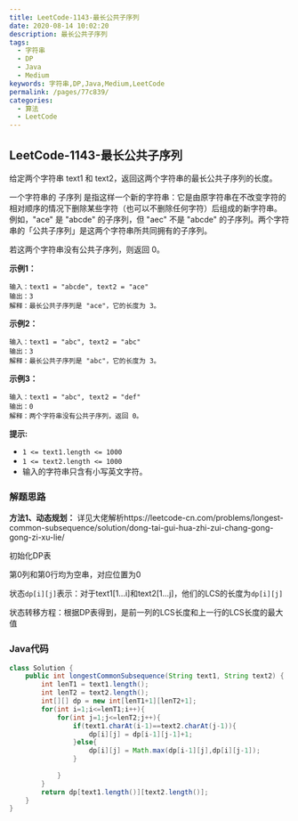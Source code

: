 ```yaml
---
title: LeetCode-1143-最长公共子序列
date: 2020-08-14 10:02:20
description: 最长公共子序列
tags: 
  - 字符串
  - DP
  - Java
  - Medium
keywords: 字符串,DP,Java,Medium,LeetCode
permalink: /pages/77c839/
categories: 
  - 算法
  - LeetCode
---
```


## LeetCode-1143-最长公共子序列

给定两个字符串 text1 和 text2，返回这两个字符串的最长公共子序列的长度。

一个字符串的 子序列 是指这样一个新的字符串：它是由原字符串在不改变字符的相对顺序的情况下删除某些字符（也可以不删除任何字符）后组成的新字符串。
例如，"ace" 是 "abcde" 的子序列，但 "aec" 不是 "abcde" 的子序列。两个字符串的「公共子序列」是这两个字符串所共同拥有的子序列。

若这两个字符串没有公共子序列，则返回 0。

<!--more-->

**示例1：**

```
输入：text1 = "abcde", text2 = "ace" 
输出：3  
解释：最长公共子序列是 "ace"，它的长度为 3。
```

**示例2：**

```
输入：text1 = "abc", text2 = "abc"
输出：3
解释：最长公共子序列是 "abc"，它的长度为 3。
```

**示例3：**

```
输入：text1 = "abc", text2 = "def"
输出：0
解释：两个字符串没有公共子序列，返回 0。
```

**提示:**

- `1 <= text1.length <= 1000`
- `1 <= text2.length <= 1000`
- 输入的字符串只含有小写英文字符。

### 解题思路

**方法1、动态规划：**
详见大佬解析https://leetcode-cn.com/problems/longest-common-subsequence/solution/dong-tai-gui-hua-zhi-zui-chang-gong-gong-zi-xu-lie/

初始化DP表

第0列和第0行均为空串，对应位置为0

状态`dp[i][j]`表示：对于text1[1...i]和text2[1...j]，他们的LCS的长度为`dp[i][j]`

状态转移方程：根据DP表得到，是前一列的LCS长度和上一行的LCS长度的最大值

### Java代码

```java
class Solution {
    public int longestCommonSubsequence(String text1, String text2) {
        int lenT1 = text1.length();
        int lenT2 = text2.length();
        int[][] dp = new int[lenT1+1][lenT2+1];
        for(int i=1;i<=lenT1;i++){
            for(int j=1;j<=lenT2;j++){
                if(text1.charAt(i-1)==text2.charAt(j-1)){
                    dp[i][j] = dp[i-1][j-1]+1;
                }else{
                    dp[i][j] = Math.max(dp[i-1][j],dp[i][j-1]);
                }
                
            }
        }
        return dp[text1.length()][text2.length()];
    }
}
```

